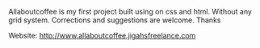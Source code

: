 Allaboutcoffee is my first project built using on css and html. Without any grid system. Corrections and suggestions are welcome. Thanks



Website: http://www.allaboutcoffee.jigahsfreelance.com

